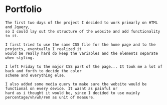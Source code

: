 # Portfolio

	The first two days of the project I decided to work primarly on HTML and Jquery, 
	so I could lay out the structure of the website and add functionality to it.
	
	I first tried to use the same CSS file for the home page and to the projects, eventually I realized it
	would be really hard do keep the variables and the elements separate when styling. 
	
	I left Friday to the major CSS part of the page... It took me a lot of back and forth to decide the color
	scheme and everything else. 
	
	I also added some media query to make sure the website would be functional on every device. It wasnt as painful or
	hard as i thought it would be, since I decided to use mainly percentage/vh/wh/rem as unit of measure. 
	
	
	
	
